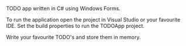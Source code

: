 TODO app written in C# using Windows Forms.

To run the application open the project in Visual Studio or your favourite IDE.
Set the build properties to run the TODOApp project.

Write your favourite TODO's and store them in memory.
